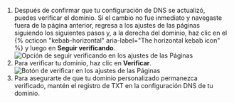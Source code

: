1. Después de confirmar que tu configuración de DNS se actualizó, puedes verificar el dominio. Si el cambio no fue inmediato y navegaste fuera de la página anterior, regresa a los ajustes de las páginas siguiendo los siguientes pasos y, a la derecha del dominio, haz clic en el {% octicon "kebab-horizontal" aria-label="The horizontal kebab icon" %} y luego en **Seguir verificando**. ![Opción de seguir verificando en los ajustes de las Páginas](/assets/images/help/pages/verify-continue.png)
1. Para verificar tu dominio, haz clic en **Verificar**. ![Botón de verificar en los ajustes de las Páginas](/assets/images/help/pages/verify-button.png)
1. Para asegurarte de que tu dominio personalizado permanezca verificado, mantén el registro de TXT en la configuración DNS de tu dominio.